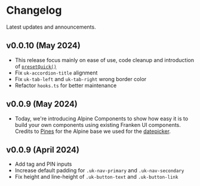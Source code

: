 # Changelog

<p class="mt-2 text-lg text-muted-foreground">Latest updates and announcements.</p>

## v0.0.10 (May 2024)
- This release focus mainly on ease of use, code cleanup and introduction of [`presetQuick()`](installation.md)
- Fix `uk-accordion-title` alignment
- Fix `uk-tab-left` and `uk-tab-right` wrong border color
- Refactor `hooks.ts` for better maintenance

## v0.0.9 (May 2024)
- Today, we're introducing Alpine Components to show how easy it is to build your own components using existing Franken UI components. Credits to [Pines](https://devdojo.com/pines) for the Alpine base we used for the [datepicker](datepicker.md).

## v0.0.9 (April 2024)

- Add tag and PIN inputs
- Increase default padding for `.uk-nav-primary` and `.uk-nav-secondary`
- Fix height and line-height of `.uk-button-text` and `.uk-button-link`
